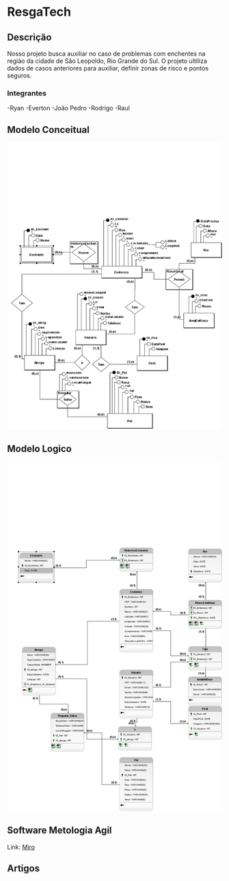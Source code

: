 # ResgaTech

## Descrição
Nosso projeto busca auxiliar no caso de problemas com enchentes na região da cidade de São Leopoldo, Rio Grande do Sul.
O projeto ultiliza dados de casos anteriores para auxiliar, definir zonas de risco e pontos seguros.

### Integrantes
-Ryan
-Everton
-João Pedro
-Rodrigo
-Raul

## Modelo Conceitual
<img src="https://github.com/riansantos21/P.I/blob/main/BrModelo/PI_Conceitual.png">

## Modelo Logico
<img src="https://github.com/riansantos21/P.I/blob/main/BrModelo/PI_Logico.png">


## Software Metologia Agil

Link: [Miro](https://miro.com/welcomeonboard/dmJuRVFIRXJQYnExTXYzaWhlcmhmYXRtc2hxeVF4WWRvWjBqTTZUV1VtTVJWdkFxWmZRZEFXQWttT3RwVUFMKytoemJHV3VBeGtUdW0rVEpzY1JsdnpKTFZmb0UvWGlJeWJodVRCcjRMRVVvT3E1YzN0SHZDMEcxZXhNS3pBK29QdGo1ZEV3bUdPQWRZUHQzSGl6V2NBPT0hdjE=?share_link_id=250918291327)


## Artigos
[]()
